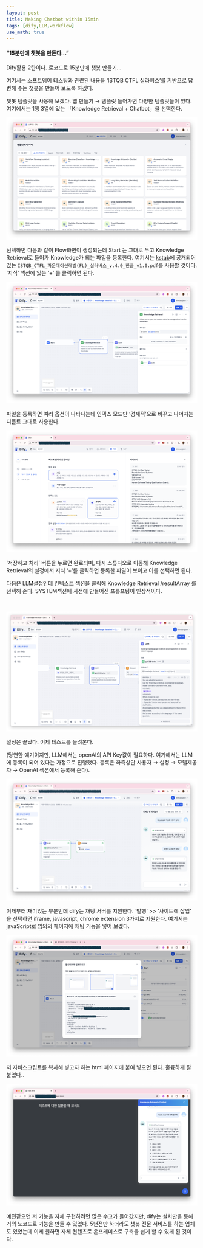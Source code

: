 ```yaml
---
layout: post
title: Making Chatbot within 15min
tags: [dify,LLM,workflow]
use_math: true
---
```




#### “15분만에 챗봇을 만든다...”

Dify활용 2탄이다. 로코드로 15분만에 챗봇 만들기...

여기서는 소프트웨어 테스팅과 관련된 내용을  ‘ISTQB CTFL 실라버스’를 기반으로 답변해 주는 챗봇을 만들어 보도록 하겠다. 

챗봇 템플릿을 사용해 보겠다. 앱 만들기 → 템플릿 들어가면 다양한 템플릿들이 있다. 여기에서는 1행 3열에 있는 「Knowledge Retrieval + Chatbot」을 선택한다.

![2024-07-18.4.54.07](https://raw.githubusercontent.com/cheuora/cheuora.github.io/master/_posts/2024/images/2024-07-18.4.54.07.png)

선택하면 다음과 같이 Flow화면이 생성되는데 Start 는 그대로 두고 Knowledge Retrieval로 들어가 Knowledge가 되는 파일을 등록한다. 여기서는 [kstqb](https://www.kstqb.org/)에 공개되어 있는 `ISTQB_CTFL_파운데이션레벨(FL)_실러버스_v.4.0_한글_v1.0.pdf`를 사용할 것이다. ‘지식’ 섹션에 있는 ‘+’ 를 클릭하면 된다.

![2024-07-18.5.24.25](https://raw.githubusercontent.com/cheuora/cheuora.github.io/master/_posts/2024/images/2024-07-18.5.24.25.png)

파일을 등록하면 여러 옵션이 나타나는데 인덱스 모드만 ‘경제적’으로 바꾸고 나머지는 디폴트 그대로 사용한다. 

![2024-07-18.5.29.40](https://raw.githubusercontent.com/cheuora/cheuora.github.io/master/_posts/2024/images/2024-07-18.5.29.40.png)

‘저장하고 처리’ 버튼을 누르면 완료되며, 다시 스튜디오로 이동해 Knowledge Retrieval의 설정에서 지식 ‘+’를 클릭하면 등록한 파일이 보이고 이를 선택하면 된다. 

다음은 LLM설정인데 컨텍스트 섹션을 클릭해 Knowledge Retrieval /resultArray 를 선택해 준다.  SYSTEM섹션에 사전에 만들어진 프롬프팅이 인상적이다. 

​    

![2024-07-18.5.44.25](https://raw.githubusercontent.com/cheuora/cheuora.github.io/master/_posts/2024/images/2024-07-18.5.44.25.png)

설정은 끝났다. 이제 테스트를 돌려본다.

(당연한 예기이지만, LLM에서는 openAI의 API Key값이 필요하다. 여기에서는 LLM에 등록이 되어 있다는 가정으로 진행했다. 등록은 좌측상단 사용자 → 설정 → 모델제공자 → OpenAI 섹션에서 등록해 준다).


![2024-07-18.5.56.14](https://raw.githubusercontent.com/cheuora/cheuora.github.io/master/_posts/2024/images/2024-07-18.5.56.14.png)

이제부터 재미있는 부분인데 dify는 채팅 서버를 지원한다. ‘발행’ >> ‘사이트에 삽입’ 을 선택하면 iframe, javascript, chrome extension 3가지로 지원한다. 여기서는 javaScript로 임의의 페이지에 채팅 기능을 넣어 보겠다. 

![2024-07-18.7.12.47](https://raw.githubusercontent.com/cheuora/cheuora.github.io/master/_posts/2024/images/2024-07-18.7.12.47.png)

저 자바스크립트를 복사해 넣고자 하는 html 페이지에 붙여 넣으면 된다.  훌륭하게 잘 붙었다..

![2024-07-18.7.28.46](https://raw.githubusercontent.com/cheuora/cheuora.github.io/master/_posts/2024/images/2024-07-18.7.28.46.png)

예전같으면 저 기능을 자체 구현하려면 많은 수고가 들어갔지만, dify는 설치만을 통해 거의 노코드로 기능을 만들 수 있었다. 5년전만 하더라도 챗봇 전문 서비스를 하는 업체도 있었는데 이제 원하면 자체 컨텐츠로 온프레미스로 구축을 쉽게 할 수 있게 된 것이다. 

